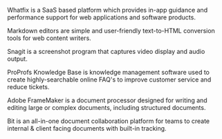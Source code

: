 <!-- # Welcome to MkDocs

For full documentation visit [mkdocs.org](https://www.mkdocs.org).

## Commands

* `mkdocs new [dir-name]` - Create a new project.
* `mkdocs serve` - Start the live-reloading docs server.
* `mkdocs build` - Build the documentation site.
* `mkdocs -h` - Print help message and exit.

## Project layout -->
<!-- 
    <!-- mkdocs.yml    # The configuration file.
    docs/
        index.md  # The documentation homepage.
        ...       # Other markdown pages, images and other files. --> 

Whatfix is a SaaS based platform which provides in-app guidance and performance support for web applications and software products.

Markdown editors are simple and user-friendly text-to-HTML conversion tools for web content writers.

Snagit is a screenshot program that captures video display and audio output.

ProProfs Knowledge Base is knowledge management software used to create highly-searchable online FAQ's to improve customer service and reduce tickets. 

Adobe FrameMaker is a document processor designed for writing and editing large or complex documents, including structured documents.

Bit is an all-in-one document collaboration platform for teams to create internal & client facing documents with built-in tracking.
